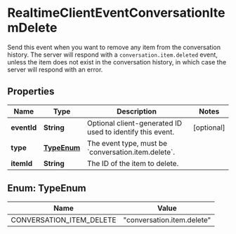 

# RealtimeClientEventConversationItemDelete

Send this event when you want to remove any item from the conversation history. The server will respond with a `conversation.item.deleted` event, unless the item does not exist in the conversation history, in which case the server will respond with an error. 

## Properties

| Name | Type | Description | Notes |
|------------ | ------------- | ------------- | -------------|
|**eventId** | **String** | Optional client-generated ID used to identify this event. |  [optional] |
|**type** | [**TypeEnum**](#TypeEnum) | The event type, must be &#x60;conversation.item.delete&#x60;. |  |
|**itemId** | **String** | The ID of the item to delete. |  |



## Enum: TypeEnum

| Name | Value |
|---- | -----|
| CONVERSATION_ITEM_DELETE | &quot;conversation.item.delete&quot; |



